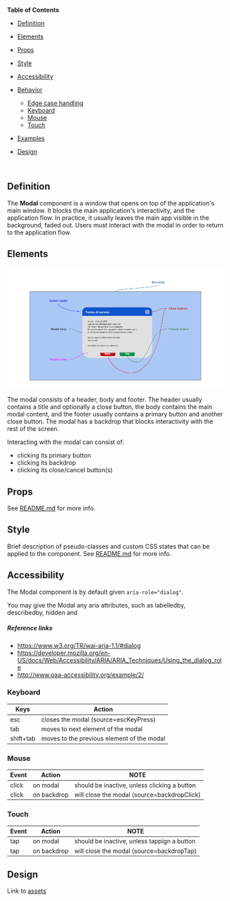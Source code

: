 **Table of Contents**

- [Definition](#definition)
- [Elements](#elements)
- [Props](#props)
- [Style](#style)
- [Accessibility](#accessibility)
- [Behavior](#behavior)
  - [Edge case handling](edge-case-handling)
  - [Keyboard](#keyboard)
  - [Mouse](#mouse)
  - [Touch](#touch)
- [Examples](#examples)
- [Design](#design)

  ​

## Definition

The **Modal** component is a window that opens on top of the application's main window. It blocks the main application's interactivity, and the application flow. In practice, it usually leaves the main app visible in the background, faded out. Users must interact with the modal in order to return to the application flow.

## Elements

![Modal](./assets/modal-basic.png)

The modal consists of a header, body and footer. The header usually contains a title and optionally a close button, the body contains the main modal content, and the footer usually contains a primary button and another close button. The modal has a backdrop that blocks interactivity with the rest of the screen.

Interacting with the modal can consist of:  
- clicking its primary button
- clicking its backdrop
- clicking its close/cancel button(s)

## Props

See [README.md](./README.md) for more info. 

## Style

Brief description of pseudo-classes and custom CSS states that can be applied to the component.
See [README.md](./README.md) for more info. 

## Accessibility

The Modal component is by default given `aria-role="dialog"`. 

You may give the Modal any aria attributes, such as labelledby, describedby, hidden and 

##### Reference links

* https://www.w3.org/TR/wai-aria-1.1/#dialog
* https://developer.mozilla.org/en-US/docs/Web/Accessibility/ARIA/ARIA_Techniques/Using_the_dialog_role
* http://www.oaa-accessibility.org/example/2/

### Keyboard

| Keys | Action |
| -- | -- |
| esc | closes the modal (source=escKeyPress) |
| tab | moves to next element of the modal |
| shift+tab | moves to the previous element of the modal |

### Mouse

| Event | Action | NOTE |
| -- | -- | -- |
| click | on modal | should be inactive, unless clicking a button |
| click | on backdrop | will close the modal (source=backdropClick) |

### Touch

| Event | Action | NOTE |
| -- | -- | -- |
| tap | on modal | should be inactive, unless tappign a button |
| tap | on backdrop | will close the modal (source=backdropTap) |

## Design

Link to [assets](https://app.zeplin.io/project/5864e02695b5754a69f56150/screen/588f14b1bfaae69a22be1620)

